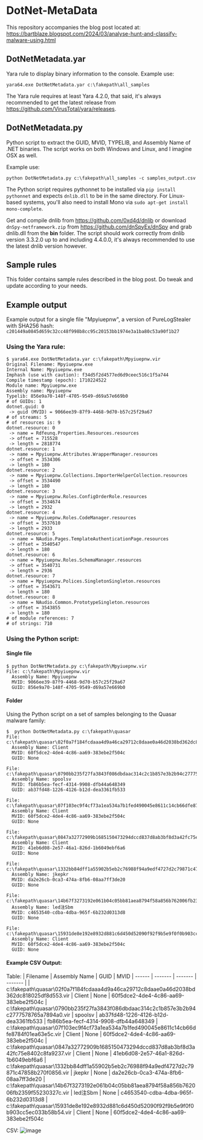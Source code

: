 # DotNet-MetaData

This repository accompanies the blog post located at: https://bartblaze.blogspot.com/2024/03/analyse-hunt-and-classify-malware-using.html

## DotNetMetadata.yar
Yara rule to display binary information to the console. Example use:
```
yara64.exe DotNetMetadata.yar c:\fakepath\all_samples
```

The Yara rule requires at least Yara 4.2.0, that said, it's always recommended to get the latest release from https://github.com/VirusTotal/yara/releases.

## DotNetMetadata.py
Python script to extract the GUID, MVID, TYPELIB, and Assembly Name of .NET binaries. The script works on both Windows and Linux, and I imagine OSX as well.

Example use:
```
python DotNetMetadata.py c:\fakepath\all_samples -c samples_output.csv
```

The Python script requires pythonnet to be installed via `pip install pythonnet` and expects `dnlib.dll` to be in the same directory. For Linux-based systems, you'll also need to install Mono via `sudo apt-get install mono-complete`.

Get and compile dnlib from https://github.com/0xd4d/dnlib or download `dnSpy-netframework.zip` from https://github.com/dnSpyEx/dnSpy and grab dnlib.dll from the **bin** folder. The script should work correctly from dnlib version 3.3.2.0 up to and including 4.4.0.0, it's always recommended to use the latest dnlib version however.

## Sample rules
This folder contains sample rules described in the blog post. Do tweak and update according to your needs.

## Example output
Example output for a single file "Mpyiuepnw", a version of PureLogStealer with SHA256 hash: `c201449a0845d659c32cc48f998b8cc95c20153bb1974e3a1ba80c53a90f1b27`

### Using the Yara rule:
```
$ yara64.exe DotNetMetadata.yar c:\fakepath\Mpyiuepnw.vir
Original Filename: Mpyiuepnw.exe
Internal Name: Mpyiuepnw.exe
Imphash (use with caution): f34d5f2d4577ed6d9ceec516c1f5a744
Compile timestamp (epoch): 1710224522
Module name: Mpyiuepnw.exe
Assembly name: Mpyiuepnw
Typelib: 856e9a70-148f-4705-9549-d69a57e669b0
# of GUIDs: 1
dotnet.guid: 0
 -> guid (MVID) = 9066ee39-87f9-4468-9d70-b57c25f29a67
# of streams: 5
# of resources is: 9
dotnet.resource: 0
 -> name = Rdfeunq.Properties.Resources.resources
 -> offset = 715528
 -> length = 2818774
dotnet.resource: 1
 -> name = Mpyiuepnw.Attributes.WrapperManager.resources
 -> offset = 3534306
 -> length = 180
dotnet.resource: 2
 -> name = Mpyiuepnw.Collections.ImporterHelperCollection.resources
 -> offset = 3534490
 -> length = 180
dotnet.resource: 3
 -> name = Mpyiuepnw.Roles.ConfigOrderRole.resources
 -> offset = 3534674
 -> length = 2932
dotnet.resource: 4
 -> name = Mpyiuepnw.Roles.CodeManager.resources
 -> offset = 3537610
 -> length = 2933
dotnet.resource: 5
 -> name = NAudio.Pages.TemplateAuthenticationPage.resources
 -> offset = 3540547
 -> length = 180
dotnet.resource: 6
 -> name = Mpyiuepnw.Roles.SchemaManager.resources
 -> offset = 3540731
 -> length = 2936
dotnet.resource: 7
 -> name = Mpyiuepnw.Polices.SingletonSingleton.resources
 -> offset = 3543671
 -> length = 180
dotnet.resource: 8
 -> name = NAudio.Common.PrototypeSingleton.resources
 -> offset = 3543855
 -> length = 180
# of module references: 7
# of strings: 710
```

### Using the Python script:

#### Single file
```
$ python DotNetMetadata.py c:\fakepath\Mpyiuepnw.vir
File: c:\fakepath\Mpyiuepnw.vir
  Assembly Name: Mpyiuepnw
  MVID: 9066ee39-87f9-4468-9d70-b57c25f29a67
  GUID: 856e9a70-148f-4705-9549-d69a57e669b0
```

#### Folder
Using the Python script on a set of samples belonging to the Quasar malware family:
```
$  python DotNetMetadata.py c:\fakepath\quasar
File: c:\fakepath\quasar\02f0a7f184fcdaaa4d9a46ca29712c8daae0a46d2038bd362dc818025df8d553.vir
  Assembly Name: Client
  MVID: 60f5dce2-4de4-4c86-aa69-383ebe2f504c
  GUID: None

File: c:\fakepath\quasar\0790bb235f27fa3843f086dbdaac314c2c1b857e3b2b94c2777578765a7894a0.vir
  Assembly Name: spoolsv
  MVID: fb86b5ea-fecf-4314-9908-dfb44a648349
  GUID: ab37fd48-1226-4126-b12d-dea3361fb533

File: c:\fakepath\quasar\07f103ec9f4cf73a1ea534a7b1fed490045e8611c14cb66dfe8784f01ea63e5c.vir
  Assembly Name: Client
  MVID: 60f5dce2-4de4-4c86-aa69-383ebe2f504c
  GUID: None

File: c:\fakepath\quasar\0847a32772909b1685150473294dccd837d8ab3bf8d3a42fc75e8402c8fa9237.vir
  Assembly Name: Client
  MVID: 41eb6d08-2e57-46a1-826d-1b6049ebf6a6
  GUID: None

File: c:\fakepath\quasar\1332bb84dff1a55902b5eb2c76988f94a9edf4727d2c79871c47858b270f0856.vir
  Assembly Name: jkepkr
  MVID: da2e26cb-0ca3-474a-8fb6-08aa7ff3de20
  GUID: None

File: c:\fakepath\quasar\14b67f3273192e061b04c05bb81aea8794f58a856b762006fb2359f55230327c.vir
  Assembly Name: led注Sbm
  MVID: c4653540-cdba-4dba-965f-6b232d0313d8
  GUID: None

File: c:\fakepath\quasar\15931de8e192e8932d881c6d450d52090f92f9b5e9f0f0b903cc5ec033b58b54.vir
  Assembly Name: Client
  MVID: 60f5dce2-4de4-4c86-aa69-383ebe2f504c
  GUID: None
```

#### Example CSV Output:

Table:
| Filename | Assembly Name | GUID | MVID
| ------ | ------- | ------- | ------- |
| c:\fakepath\quasar\02f0a7f184fcdaaa4d9a46ca29712c8daae0a46d2038bd362dc818025df8d553.vir | Client | None | 60f5dce2-4de4-4c86-aa69-383ebe2f504c
| c:\fakepath\quasar\0790bb235f27fa3843f086dbdaac314c2c1b857e3b2b94c2777578765a7894a0.vir | spoolsv | ab37fd48-1226-4126-b12d-dea3361fb533 | fb86b5ea-fecf-4314-9908-dfb44a648349
| c:\fakepath\quasar\07f103ec9f4cf73a1ea534a7b1fed490045e8611c14cb66dfe8784f01ea63e5c.vir | Client | None | 60f5dce2-4de4-4c86-aa69-383ebe2f504c
| c:\fakepath\quasar\0847a32772909b1685150473294dccd837d8ab3bf8d3a42fc75e8402c8fa9237.vir | Client | None | 41eb6d08-2e57-46a1-826d-1b6049ebf6a6
| c:\fakepath\quasar\1332bb84dff1a55902b5eb2c76988f94a9edf4727d2c79871c47858b270f0856.vir | jkepkr | None | da2e26cb-0ca3-474a-8fb6-08aa7ff3de20
| c:\fakepath\quasar\14b67f3273192e061b04c05bb81aea8794f58a856b762006fb2359f55230327c.vir | led注Sbm | None | c4653540-cdba-4dba-965f-6b232d0313d8
| c:\fakepath\quasar\15931de8e192e8932d881c6d450d52090f92f9b5e9f0f0b903cc5ec033b58b54.vir | Client | None | 60f5dce2-4de4-4c86-aa69-383ebe2f504c

CSV:
![image](https://github.com/bartblaze/DotNet-MetaData/assets/3075118/cc829781-6846-44ee-978e-88e6a4ec7e89)
